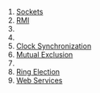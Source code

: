 1. [Sockets](1_Sockets/Execution.md)
2. [RMI](2_RMI/Execution.md)
3. 
4. 
5. [Clock Synchronization](5_Clock_Synchronization/Execution.md)
6. [Mutual Exclusion](6_Mutal_Exclusion/Execution.md)
7. 
8. [Ring Election](8_Ring_Election/Execution.md)
9. [Web Services](9_Web_Services/Execution.md)